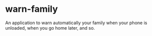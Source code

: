 # warn-family
An application to warn automatically your family when your phone is unloaded, when you go home later, and so.

